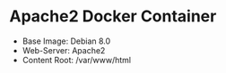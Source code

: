 # Apache2 Docker Container

* Base Image: Debian 8.0
* Web-Server: Apache2
* Content Root: /var/www/html
